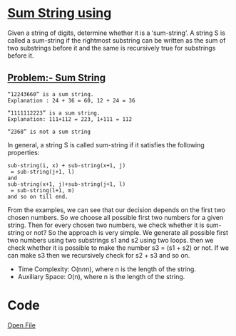 # [Sum String using]('#Code)

Given a string of digits, determine whether it is a ‘sum-string’. A string S is called a sum-string if the rightmost substring can be written as the sum of two substrings before it and the same is recursively true for substrings before it.

## [Problem:- Sum String](https://www.geeksforgeeks.org/check-given-string-sum-string/)

```
“12243660” is a sum string.
Explanation : 24 + 36 = 60, 12 + 24 = 36

“1111112223” is a sum string.
Explanation: 111+112 = 223, 1+111 = 112

“2368” is not a sum string
```

In general, a string S is called sum-string if it satisfies the following properties:

```
sub-string(i, x) + sub-string(x+1, j)
 = sub-string(j+1, l)
and
sub-string(x+1, j)+sub-string(j+1, l)
 = sub-string(l+1, m)
and so on till end.
```

From the examples, we can see that our decision depends on the first two chosen numbers. So we choose all possible first two numbers for a given string. Then for every chosen two numbers, we check whether it is sum-string or not? So the approach is very simple. We generate all possible first two numbers using two substrings s1 and s2 using two loops. then we check whether it is possible to make the number s3 = (s1 + s2) or not. If we can make s3 then we recursively check for s2 + s3 and so on.

- Time Complexity: O(n*n*n), where n is the length of the string.
- Auxiliary Space: O(n), where n is the length of the string.

# Code

[Open File]('./sum-string.js)
